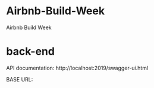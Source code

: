 # Airbnb-Build-Week
Airbnb Build Week

# back-end

API documentation: http://localhost:2019/swagger-ui.html

BASE URL: 
